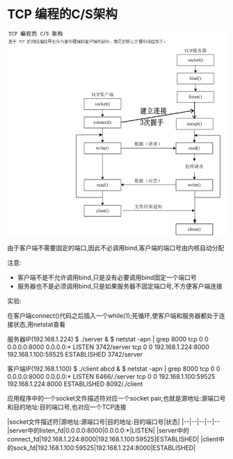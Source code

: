 # TCP 编程的C/S架构

![tcp_cs](./tcp_cs.png)

由于客户端不需要固定的端口,因此不必调用bind,客户端的端口号由内核自动分配

注意:
- 客户端不是不允许调用bind,只是没有必要调用bind固定一个端口号
- 服务器也不是必须调用bind,只是如果服务器不固定端口号,不方便客户端连接

实验:

在客户端connect()代码之后插入一个while(1);死循环,使客户端和服务器都处于连接状态,用netstat查看

服务器IP(192.168.1.224)
	$ ./server &
	$ netstat -apn | grep 8000
	tcp        0      0 0.0.0.0:8000            0.0.0.0:*               LISTEN      3742/server
	tcp        0      0 192.168.1.224:8000      192.168.1.100:59525     ESTABLISHED 3742/server

客户端IP(192.168.1.100)
	$ ./client abcd &
	$ netstat -apn | grep 8000
	tcp        0      0 0.0.0.0:8000            0.0.0.0:*               LISTEN      6466/./server
	tcp        0      0 192.168.1.100:59525     192.168.1.224:8000      ESTABLISHED 8092/./client

应用程序中的一个socket文件描述符对应一个socket pair,也就是源地址:源端口号和目的地址:目的端口号,也对应一个TCP连接

|socket文件描述符|源地址:源端口号|目的地址:目的端口号|状态|
|--|--|--|--|--
|server中的listen_fd|0.0.0.0:8000|0.0.0.0:\*|LISTEN|
|server中的connect_fd|192.168.1.224:8000|192.168.1.100:59525|ESTABLISHED|
|client中的sock_fd|192.168.1.100:59525|192.168.1.224:8000|ESTABLISHED|
